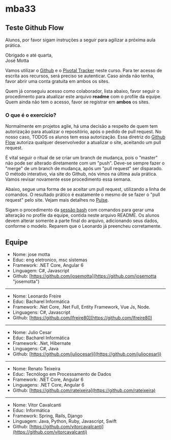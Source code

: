 # mba33
## Teste Github Flow

Alunos, por favor sigam instruções a seguir para agilizar a próxima aula prática.

Obrigado e até quarta,  
José Motta

Vamos utilizar o [Github](https://github.com) e o [Pivotal Tracker](https://www.pivotaltracker.com) neste curso. Para ter acesso de escrita aos recursos, será preciso se autenticar. Caso ainda não tenha, favor abrir uma conta gratuita em ambos os sites.

Quem já conseguiu acesso como colaborador, lista abaixo, favor seguir o procedimento para atualizar este arquivo **readme** com o profile da equipe. Quem ainda não tem o acesso, favor se registrar em **ambos** os sites.

### O que é o exercício?

Normalmente em projetos agile, há uma decisão a respeito de quem tem autorização para atualizar o repositório, após o pedido de pull request. No nosso caso, TODOS os alunos tem essa autorização. Essa diretriz do [Github Flow](https://github.com/bamplifier/mba33/blob/master/refs/github_flow.png) autoriza qualquer desenvolvedor a atualizar o site, aceitando um pull request.

É vital seguir o ritual de se criar um branch de mudança, pois o "master" não pode ser alterado diretamente com um "push". Deve-se sempre fazer o "merge" de um branch de mudança, após um "pull request" ser disparado. O método interativo, via site do Github, nós vimos na última aula prática. Vamos revisar novamente esse procedimento essa semana.

Abaixo, segue uma forma de se aceitar um pull request, utilizando a linha de comandos. O resultado prático é exatamente o mesmo de se fazer o "pull request" pelo site. Vejam mais detalhes no [Pulse](https://github.com/bamplifier/mba33/pulse).

Sigam o procedimento da [sessão bash](https://github.com/bamplifier/mba33/blob/master/Git-Merge.md) com comandos para gerar uma alteração no profile da equipe, contida neste arquivo README. Os alunos devem alterar somente a parte final do arquivo, adicionando seus dados, conforme o modelo. Reparem que o Leonardo já preencheu corretamente. 

## Equipe

- Nome: jose motta  
- Educ: eng eletronico, msc sistemas
- Framework: .NET Core, Angular 6
- Linguagem: C#, Javascript
- Github: [https://github.com/josemotta](https://github.com/josemotta "josemotta")

---
- Nome: Leonardo Freire
- Educ: Bacharel Informática
- Framework: .Net Core, .Net Full, Entity Framework, Vue Js, Node.
- Linguagens: C#, Javascript
- Github: [https://github.com/lfreire80](https://github.com/lfreire80)

---
- Nome: Julio Cesar
- Educ: Bacharel Informática
- Framework: .Net, Hibernate
- Linguagens: C#, Java
- Github: [https://github.com/juliocesarli](https://github.com/juliocesarli)

---
- Nome: Renato Teixeira
- Educ: Tecnólogo em Processamento de Dados
- Framework: .NET Core, Angular 6
- Linguagens: .NET Core, Angular 6
- Github: [https://github.com/rateixeira](https://github.com/rateixeira)

---
- Nome: Vitor Cavalcanti
- Educ: Informática
- Framework: Spring, Rails, Django
- Linguagem: Java, Python, Ruby, Javascript, Swift
- Github: [https://github.com/vitorcavalcanti](https://github.com/vitorcavalcanti)